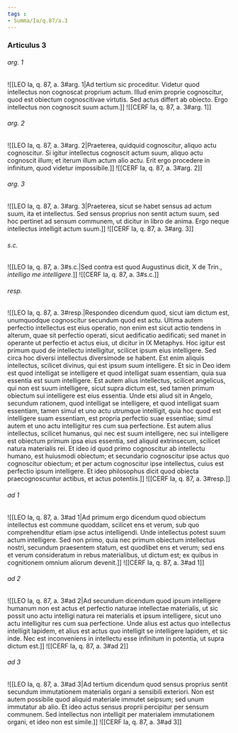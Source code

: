 ```yaml
---
tags : 
- Summa/Ia/q.87/a.3
---
```


### Articulus 3

###### arg. 1
![[LEO Ia, q. 87, a. 3#arg. 1|Ad tertium sic proceditur. Videtur quod intellectus non cognoscat proprium actum. Illud enim proprie cognoscitur, quod est obiectum cognoscitivae virtutis. Sed actus differt ab obiecto. Ergo intellectus non cognoscit suum actum.]]
![[CERF Ia, q. 87, a. 3#arg. 1]]

###### arg. 2
![[LEO Ia, q. 87, a. 3#arg. 2|Praeterea, quidquid cognoscitur, aliquo actu cognoscitur. Si igitur intellectus cognoscit actum suum, aliquo actu cognoscit illum; et iterum illum actum alio actu. Erit ergo procedere in infinitum, quod videtur impossibile.]]
![[CERF Ia, q. 87, a. 3#arg. 2]]

###### arg. 3
![[LEO Ia, q. 87, a. 3#arg. 3|Praeterea, sicut se habet sensus ad actum suum, ita et intellectus. Sed sensus proprius non sentit actum suum, sed hoc pertinet ad sensum communem, ut dicitur in libro de anima. Ergo neque intellectus intelligit actum suum.]]
![[CERF Ia, q. 87, a. 3#arg. 3]]

###### s.c.
![[LEO Ia, q. 87, a. 3#s.c.|Sed contra est quod Augustinus dicit, X de Trin., *intelligo me intelligere*.]]
![[CERF Ia, q. 87, a. 3#s.c.]]

###### resp.
![[LEO Ia, q. 87, a. 3#resp.|Respondeo dicendum quod, sicut iam dictum est, unumquodque cognoscitur secundum quod est actu. Ultima autem perfectio intellectus est eius operatio, non enim est sicut actio tendens in alterum, quae sit perfectio operati, sicut aedificatio aedificati; sed manet in operante ut perfectio et actus eius, ut dicitur in IX Metaphys. Hoc igitur est primum quod de intellectu intelligitur, scilicet ipsum eius intelligere. Sed circa hoc diversi intellectus diversimode se habent. Est enim aliquis intellectus, scilicet divinus, qui est ipsum suum intelligere. Et sic in Deo idem est quod intelligat se intelligere et quod intelligat suam essentiam, quia sua essentia est suum intelligere. Est autem alius intellectus, scilicet angelicus, qui non est suum intelligere, sicut supra dictum est, sed tamen primum obiectum sui intelligere est eius essentia. Unde etsi aliud sit in Angelo, secundum rationem, quod intelligat se intelligere, et quod intelligat suam essentiam, tamen simul et uno actu utrumque intelligit, quia hoc quod est intelligere suam essentiam, est propria perfectio suae essentiae; simul autem et uno actu intelligitur res cum sua perfectione. Est autem alius intellectus, scilicet humanus, qui nec est suum intelligere, nec sui intelligere est obiectum primum ipsa eius essentia, sed aliquid extrinsecum, scilicet natura materialis rei. Et ideo id quod primo cognoscitur ab intellectu humano, est huiusmodi obiectum; et secundario cognoscitur ipse actus quo cognoscitur obiectum; et per actum cognoscitur ipse intellectus, cuius est perfectio ipsum intelligere. Et ideo philosophus dicit quod obiecta praecognoscuntur actibus, et actus potentiis.]]
![[CERF Ia, q. 87, a. 3#resp.]]

###### ad 1
![[LEO Ia, q. 87, a. 3#ad 1|Ad primum ergo dicendum quod obiectum intellectus est commune quoddam, scilicet ens et verum, sub quo comprehenditur etiam ipse actus intelligendi. Unde intellectus potest suum actum intelligere. Sed non primo, quia nec primum obiectum intellectus nostri, secundum praesentem statum, est quodlibet ens et verum; sed ens et verum consideratum in rebus materialibus, ut dictum est; ex quibus in cognitionem omnium aliorum devenit.]]
![[CERF Ia, q. 87, a. 3#ad 1]]

###### ad 2
![[LEO Ia, q. 87, a. 3#ad 2|Ad secundum dicendum quod ipsum intelligere humanum non est actus et perfectio naturae intellectae materialis, ut sic possit uno actu intelligi natura rei materialis et ipsum intelligere, sicut uno actu intelligitur res cum sua perfectione. Unde alius est actus quo intellectus intelligit lapidem, et alius est actus quo intelligit se intelligere lapidem, et sic inde. Nec est inconveniens in intellectu esse infinitum in potentia, ut supra dictum est.]]
![[CERF Ia, q. 87, a. 3#ad 2]]

###### ad 3
![[LEO Ia, q. 87, a. 3#ad 3|Ad tertium dicendum quod sensus proprius sentit secundum immutationem materialis organi a sensibili exteriori. Non est autem possibile quod aliquid materiale immutet seipsum; sed unum immutatur ab alio. Et ideo actus sensus proprii percipitur per sensum communem. Sed intellectus non intelligit per materialem immutationem organi, et ideo non est simile.]]
![[CERF Ia, q. 87, a. 3#ad 3]]


